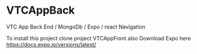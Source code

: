 # VTCAppBack
VTC App Back End / MongoDb / Expo / react Navigation

To install this project clone project VTCAppFront also 
Download Expo here https://docs.expo.io/versions/latest/


